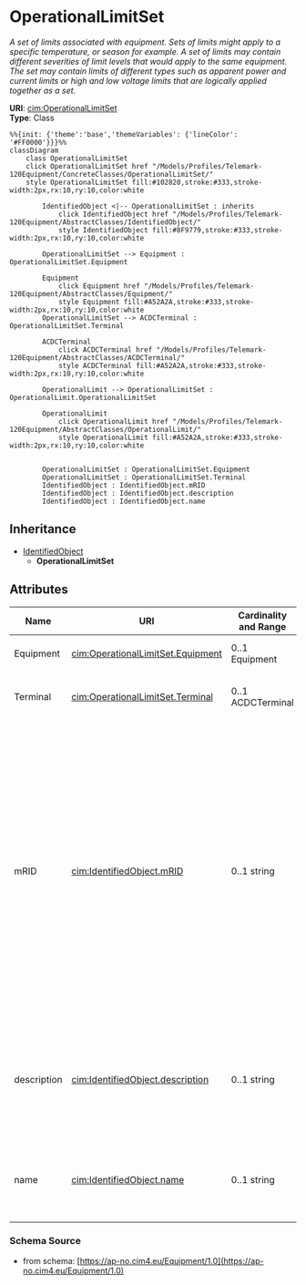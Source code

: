 # OperationalLimitSet

_A set of limits associated with equipment.  Sets of limits might apply to a specific temperature, or season for example. A set of limits may contain different severities of limit levels that would apply to the same equipment. The set may contain limits of different types such as apparent power and current limits or high and low voltage limits  that are logically applied together as a set._

**URI**: [cim:OperationalLimitSet](https://cim.ucaiug.io/ns#OperationalLimitSet)<br />
**Type**: Class

```mermaid
%%{init: {'theme':'base','themeVariables': {'lineColor': '#FF0000'}}}%%
classDiagram
    class OperationalLimitSet
    click OperationalLimitSet href "/Models/Profiles/Telemark-120Equipment/ConcreteClasses/OperationalLimitSet/"
    style OperationalLimitSet fill:#102820,stroke:#333,stroke-width:2px,rx:10,ry:10,color:white
     
        IdentifiedObject <|-- OperationalLimitSet : inherits
            click IdentifiedObject href "/Models/Profiles/Telemark-120Equipment/AbstractClasses/IdentifiedObject/"
            style IdentifiedObject fill:#8F9779,stroke:#333,stroke-width:2px,rx:10,ry:10,color:white

        OperationalLimitSet --> Equipment : OperationalLimitSet.Equipment

        Equipment
            click Equipment href "/Models/Profiles/Telemark-120Equipment/AbstractClasses/Equipment/"
            style Equipment fill:#A52A2A,stroke:#333,stroke-width:2px,rx:10,ry:10,color:white
        OperationalLimitSet --> ACDCTerminal : OperationalLimitSet.Terminal

        ACDCTerminal
            click ACDCTerminal href "/Models/Profiles/Telemark-120Equipment/AbstractClasses/ACDCTerminal/"
            style ACDCTerminal fill:#A52A2A,stroke:#333,stroke-width:2px,rx:10,ry:10,color:white

        OperationalLimit --> OperationalLimitSet : OperationalLimit.OperationalLimitSet

        OperationalLimit
            click OperationalLimit href "/Models/Profiles/Telemark-120Equipment/AbstractClasses/OperationalLimit/"
            style OperationalLimit fill:#A52A2A,stroke:#333,stroke-width:2px,rx:10,ry:10,color:white


        OperationalLimitSet : OperationalLimitSet.Equipment
        OperationalLimitSet : OperationalLimitSet.Terminal
        IdentifiedObject : IdentifiedObject.mRID
        IdentifiedObject : IdentifiedObject.description
        IdentifiedObject : IdentifiedObject.name
```

## Inheritance
* [IdentifiedObject](/Models/Profiles/Telemark-120Equipment/AbstractClasses/IdentifiedObject/)
    * **OperationalLimitSet**

## Attributes
| Name | URI | Cardinality and Range | Description | Inheritance |
| ---  | --- | --- | --- | --- |
| Equipment | [cim:OperationalLimitSet.Equipment](https://cim.ucaiug.io/ns#OperationalLimitSet.Equipment) | 0..1 Equipment | The equipment to which the limit set applies. | direct |
| Terminal | [cim:OperationalLimitSet.Terminal](https://cim.ucaiug.io/ns#OperationalLimitSet.Terminal) | 0..1 ACDCTerminal | The terminal where the operational limit set apply. | direct |
| mRID | [cim:IdentifiedObject.mRID](https://cim.ucaiug.io/ns#IdentifiedObject.mRID) | 0..1 string | Master resource identifier issued by a model authority. The mRID is unique within an exchange context. Global uniqueness is easily achieved by using a UUID, as specified in RFC 4122, for the mRID. The use of UUID is strongly recommended.For CIMXML data files in RDF syntax conforming to IEC 61970-552, the mRID is mapped to rdf:ID or rdf:about attributes that identify CIM object elements. | IdentifiedObject |
| description | [cim:IdentifiedObject.description](https://cim.ucaiug.io/ns#IdentifiedObject.description) | 0..1 string | The description is a free human readable text describing or naming the object. It may be non unique and may not correlate to a naming hierarchy. | IdentifiedObject |
| name | [cim:IdentifiedObject.name](https://cim.ucaiug.io/ns#IdentifiedObject.name) | 0..1 string | The name is any free human readable and possibly non unique text naming the object. | IdentifiedObject |

### Schema Source
* from schema: [https://ap-no.cim4.eu/Equipment/1.0](https://ap-no.cim4.eu/Equipment/1.0)
